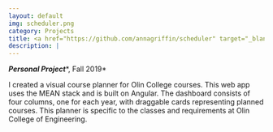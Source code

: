 ```yaml
---
layout: default
img: scheduler.png
category: Projects
title: <a href="https://github.com/annagriffin/scheduler" target="_blank">Scheduler</a>
description: |
---
```

***Personal Project****, Fall 2019*

I created a visual course planner for Olin College courses. This web app uses the MEAN stack and is built on Angular. The dashboard consists of four columns, one for each year, with draggable cards representing planned courses. This planner is specific to the classes and requirements at Olin College of Engineering. 